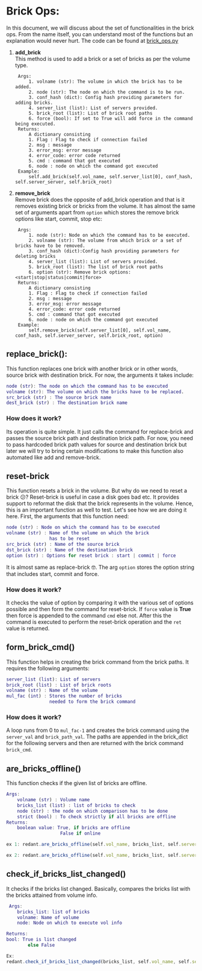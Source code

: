 # Brick Ops:

In this document, we will discuss about the set of functionalities in the brick ops. From the name itself, you can understand most of the functions but an explanation would never hurt.
The code can be found at [brick_ops.py](../../../common/ops/gluster_ops/brick_ops.py)

1) **add_brick**<br>
		This method is used to add a brick or a set of bricks as per the volume type.

		Args:
			1. volname (str): The volume in which the brick has to be added.
			2. node (str): The node on which the command is to be run.
			3. conf_hash (dict): Config hash providing parameters for adding bricks.
			4. server_list (list): List of servers provided.
			5. brick_root (list): List of brick root paths
			6. force (bool): If set to True will add force in the command being executed.
		Returns:
			A dictionary consisting                                        
            1. Flag : Flag to check if connection failed                 
            2. msg : message                                             
            3. error_msg: error message                                  
            4. error_code: error code returned                           
            5. cmd : command that got executed                           
            6. node : node on which the command got executed
		Example:
			self.add_brick(self.vol_name, self.server_list[0], conf_hash, self.server_server, self.brick_root)

2) **remove_brick**<br>
Remove brick does the opposite of add_brick operation and that is it removes existing brick or bricks from the volume. It has almost the same set of arguments apart from `option` which stores the remove brick options like start, commit, stop etc:

		Args:
			1. node (str): Node on which the command has to be executed.
			2. volname (str): The volume from which brick or a set of bricks have to be removed.
			3. conf_hash (dict):Config hash providing parameters for deleting bricks
			4. server_list (list): List of servers provided.
			5. brick_root (list): The list of brick root paths
			6. option (str): Remove brick options: <start|stop|status|commit|force>
		Returns:
			A dictionary consisting                                        
            1. Flag : Flag to check if connection failed                 
            2. msg : message                                             
            3. error_msg: error message                                  
            4. error_code: error code returned                           
            5. cmd : command that got executed                           
            6. node : node on which the command got executed
		Example:
			self.remove_brick(self.server_list[0], self.vol_name, conf_hash, self.server_server, self.brick_root, option)

## replace_brick():

This function replaces one brick with another brick or in other words, source brick with destination brick. For now, the arguments it takes include:

```m
node (str): The node on which the command has to be executed
volname (str): The volume on which the bricks have to be replaced.
src_brick (str) : The source brick name
dest_brick (str) : The destination brick name
```

### How does it work?

Its operation is quite simple. It just calls the command for replace-brick and passes the source brick path and destination brick path.
For now, you need to pass hardcoded brick path values for source and destination brick but later we will try to bring certain modifications to make this function also automated like add and remove-brick.

## reset-brick

This function resets a brick in the volume. But why do we need to reset a brick :confused:? Reset-brick is useful in case a disk goes bad etc. It provides support to reformat the disk that the brick represents in the volume. Hence, this is an important function as well to test. Let's see how we are doing it here. First, the arguments that this function need:

```m
node (str) : Node on which the command has to be executed
volname (str) : Name of the volume on which the brick
                has to be reset
src_brick (str) : Name of the source brick
dst_brick (str) : Name of the destination brick
option (str) : Options for reset brick : start | commit | force
```
It is almost same as replace-brick :nerd_face:. The arg `option` stores the option string that includes start, commit and force.

### How does it work?

It checks the value of option by comparing it with the various set of options possible and then form the command for reset-brick. If `force` value is **True** then force is appended to the command `cmd` else not. After this the command is executed to perform the reset-brick operation and the `ret` value is returned.

## form_brick_cmd()

This function helps in creating the brick command from the brick paths.
It requires the following arguments:

```m
server_list (list): List of servers
brick_root (list) : List of brick roots
volname (str) : Name of the volume
mul_fac (int) : Stores the number of bricks
                needed to form the brick command
```

### How does it work?

A loop runs from 0 to `mul_fac-1` and creates the brick command using the `server_val` and `brick_path_val`. The paths are appended in the brick_dict for the following servers and then are returned with the brick command `brick_cmd`.

## are_bricks_offline()

This function checks if the given list of bricks are offline.

```m
Args:
    volname (str) : Volume name
    bricks_list (list) : list of bricks to check
    node (str) : the node on which comparison has to be done
    strict (bool) : To check strictly if all bricks are offline
Returns:
    boolean value: True, if bricks are offline
                    False if online
```

```js
ex 1: redant.are_bricks_offline(self.vol_name, bricks_list, self.server_list[0])

ex 2: redant.are_bricks_offline(self.vol_name, bricks_list, self.server_list[0], False)
```

## check_if_bricks_list_changed()

It checks if the bricks list changed. Basically, compares the bricks list with the bricks attained from volume info.

```m
 Args:
    bricks_list: list of bricks
    volname: Name of volume
    node: Node on which to execute vol info

Returns:
bool: True is list changed
        else False
```

```js
Ex:
redant.check_if_bricks_list_changed(bricks_list, self.vol_name, self.server_list[0])
```

